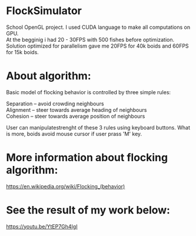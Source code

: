 # FlockSimulator
School OpenGL project. I used CUDA language to make all computations on GPU.<br />
At the begginig i had 20 - 30FPS with 500 fishes before optimization. <br />
Solution optimized for parallelism gave me 20FPS for 40k boids and 60FPS for 15k boids. <br />

# About algorithm:
Basic model of flocking behavior is controlled by three simple rules:

Separation – avoid crowding neighbours <br />
Alignment – steer towards average heading of neighbours <br />
Cohesion – steer towards average position of neighbours <br />

User can manipulatestrenght of these 3 rules using keyboard buttons.
What is more, boids avoid mouse cursor if user prass 'M' key.


# More information about flocking algorithm: 
https://en.wikipedia.org/wiki/Flocking_(behavior)


# See the result of my work below:

https://youtu.be/YtEP7Gh4IgI
